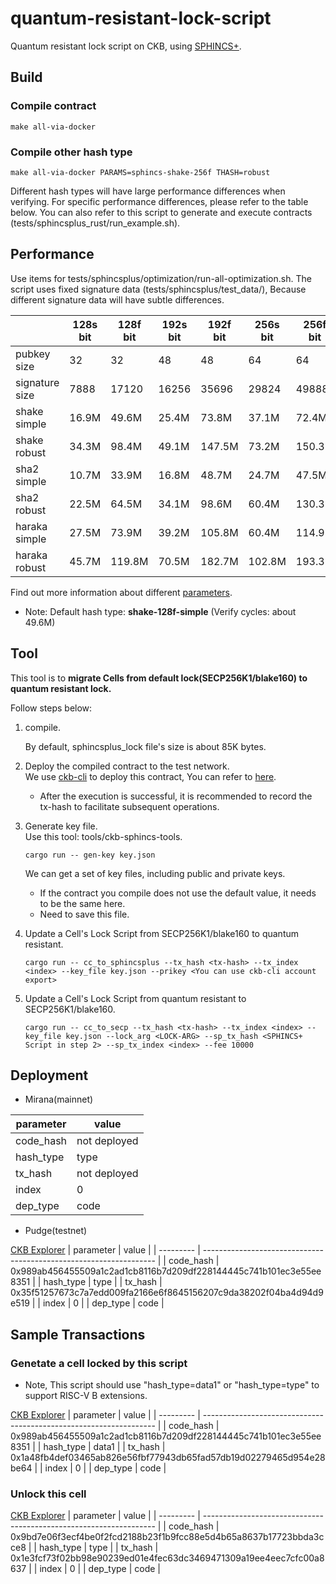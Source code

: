 # quantum-resistant-lock-script
Quantum resistant lock script on CKB, using [SPHINCS+](https://github.com/sphincs/sphincsplus).

## Build

### Compile contract
``` shell
make all-via-docker
```

### Compile other hash type
``` shell
make all-via-docker PARAMS=sphincs-shake-256f THASH=robust
```
Different hash types will have large performance differences when verifying. For specific performance differences, please refer to the table below. You can also refer to this script to generate and execute contracts (tests/sphincsplus_rust/run_example.sh).


## Performance
Use items for tests/sphincsplus/optimization/run-all-optimization.sh.
The script uses fixed signature data (tests/sphincsplus/test_data/), Because different signature data will have subtle differences.

|               |  128s bit  |  128f bit  |  192s bit  |  192f bit  |  256s bit  |  256f bit  |
| ------------- | ---------- | ---------- | ---------- | ---------- | ---------- | ---------- |
|   pubkey size |       32   |       32   |       48   |       48   |       64   |       64   |
|signature size |     7888   |    17120   |    16256   |    35696   |    29824   |    49888   |
|  shake simple |    16.9M   |    49.6M   |    25.4M   |    73.8M   |    37.1M   |    72.4M   |
|  shake robust |    34.3M   |    98.4M   |    49.1M   |   147.5M   |    73.2M   |   150.3M   |
|   sha2 simple |    10.7M   |    33.9M   |    16.8M   |    48.7M   |    24.7M   |    47.5M   |
|   sha2 robust |    22.5M   |    64.5M   |    34.1M   |    98.6M   |    60.4M   |   130.3M   |
| haraka simple |    27.5M   |    73.9M   |    39.2M   |   105.8M   |    60.4M   |   114.9M   |
| haraka robust |    45.7M   |   119.8M   |    70.5M   |   182.7M   |   102.8M   |   193.3M   |

Find out more information about different [parameters](https://github.com/sphincs/sphincsplus#parameters).

* Note: Default hash type: **shake-128f-simple** (Verify cycles: about 49.6M)

## Tool
This tool is to **migrate Cells from default lock(SECP256K1/blake160) to quantum resistant lock.**

Follow steps below:

1. compile.

   By default, sphincsplus_lock file's size is about 85K bytes.
2. Deploy the compiled contract to the test network.
   </br>
   We use [ckb-cli](https://github.com/nervosnetwork/ckb-cli) to deploy this contract, You can refer to [here](https://github.com/nervosnetwork/ckb-cli/wiki/Handle-Complex-Transaction#a-demo).
   * After the execution is successful, it is recommended to record the tx-hash to facilitate subsequent operations.
3. Generate key file.
   </br>
   Use this tool: tools/ckb-sphincs-tools.
   ``` shell
   cargo run -- gen-key key.json
   ```
   We can get a set of key files, including public and private keys.
   * If the contract you compile does not use the default value, it needs to be the same here.
   * Need to save this file.
4. Update a Cell's Lock Script from SECP256K1/blake160 to quantum resistant.
   ``` shell
   cargo run -- cc_to_sphincsplus --tx_hash <tx-hash> --tx_index <index> --key_file key.json --prikey <You can use ckb-cli account export>
   ```
5. Update a Cell's Lock Script from quantum resistant to SECP256K1/blake160.
   ``` shell
   cargo run -- cc_to_secp --tx_hash <tx-hash> --tx_index <index> --key_file key.json --lock_arg <LOCK-ARG> --sp_tx_hash <SPHINCS+ Script in step 2> --sp_tx_index <index> --fee 10000
   ```

## Deployment

* Mirana(mainnet)

| parameter | value        |
| --------- | ------------ |
| code_hash | not deployed |
| hash_type | type         |
| tx_hash   | not deployed |
| index     | 0            |
| dep_type  | code         |

* Pudge(testnet)

[CKB Explorer](https://pudge.explorer.nervos.org/transaction/0x35f51257673c7a7edd009fa2166e6f8645156207c9da38202f04ba4d94d9e519)
| parameter | value                                                              |
| --------- | ------------------------------------------------------------------ |
| code_hash | 0x989ab456455509a1c2ad1cb8116b7d209df228144445c741b101ec3e55ee8351 |
| hash_type | type                                                               |
| tx_hash   | 0x35f51257673c7a7edd009fa2166e6f8645156207c9da38202f04ba4d94d9e519 |
| index     | 0                                                                  |
| dep_type  | code                                                               |

## Sample Transactions

### Genetate a cell locked by this script
* Note, This script should use "hash_type=data1" or "hash_type=type" to support RISC-V B extensions.

[CKB Explorer](https://pudge.explorer.nervos.org/transaction/0x1a48fb4def03465ab826e56fbf77943db65fad57db19d02279465d954e28be64)
| parameter | value                                                              |
| --------- | ------------------------------------------------------------------ |
| code_hash | 0x989ab456455509a1c2ad1cb8116b7d209df228144445c741b101ec3e55ee8351 |
| hash_type | data1                                                              |
| tx_hash   | 0x1a48fb4def03465ab826e56fbf77943db65fad57db19d02279465d954e28be64 |
| index     | 0                                                                  |
| dep_type  | code                                                               |

### Unlock this cell

[CKB Explorer](https://pudge.explorer.nervos.org/transaction/0x1e3fcf73f02bb98e90239ed01e4fec63dc3469471309a19ee4eec7cfc00a8637)
| parameter | value                                                              |
| --------- | ------------------------------------------------------------------ |
| code_hash | 0x9bd7e06f3ecf4be0f2fcd2188b23f1b9fcc88e5d4b65a8637b17723bbda3cce8 |
| hash_type | type                                                               |
| tx_hash   | 0x1e3fcf73f02bb98e90239ed01e4fec63dc3469471309a19ee4eec7cfc00a8637 |
| index     | 0                                                                  |
| dep_type  | code                                                               |
